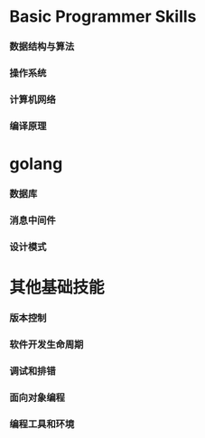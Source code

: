 # Basic Programmer Skills
### 数据结构与算法
### 操作系统
### 计算机网络
### 编译原理
# golang
### 数据库
### 消息中间件
### 设计模式
# 其他基础技能
### 版本控制
### 软件开发生命周期
### 调试和排错
### 面向对象编程
### 编程工具和环境


